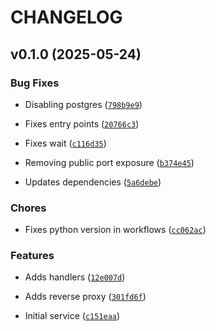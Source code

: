 # CHANGELOG


## v0.1.0 (2025-05-24)

### Bug Fixes

- Disabling postgres
  ([`798b9e9`](https://github.com/UCSD-E4E/smartfin-data-endpoint/commit/798b9e9394dd49185f7e8e87671f5ec62aa6b979))

- Fixes entry points
  ([`20766c3`](https://github.com/UCSD-E4E/smartfin-data-endpoint/commit/20766c36c15eb0f2393e0aae69d4e8a2f28a617d))

- Fixes wait
  ([`c116d35`](https://github.com/UCSD-E4E/smartfin-data-endpoint/commit/c116d35fd5ff4cc057cfed8a25daaa955dc1cf19))

- Removing public port exposure
  ([`b374e45`](https://github.com/UCSD-E4E/smartfin-data-endpoint/commit/b374e45d8e834a5d3d23fd5f2ba8dc9ff2be8403))

- Updates dependencies
  ([`5a6debe`](https://github.com/UCSD-E4E/smartfin-data-endpoint/commit/5a6debeef1de39f3e4b912504562a2952463dced))

### Chores

- Fixes python version in workflows
  ([`cc062ac`](https://github.com/UCSD-E4E/smartfin-data-endpoint/commit/cc062ace24383e1a5982b6c53d969f942d70fa5e))

### Features

- Adds handlers
  ([`12e007d`](https://github.com/UCSD-E4E/smartfin-data-endpoint/commit/12e007d00c2766c025ee4c9e2e1bab2ee9425099))

- Adds reverse proxy
  ([`301fd6f`](https://github.com/UCSD-E4E/smartfin-data-endpoint/commit/301fd6fe361c79146f944645545a49db0c96dc41))

- Initial service
  ([`c151eaa`](https://github.com/UCSD-E4E/smartfin-data-endpoint/commit/c151eaade24d3cb249ba68b617a65e9fc22138d2))
